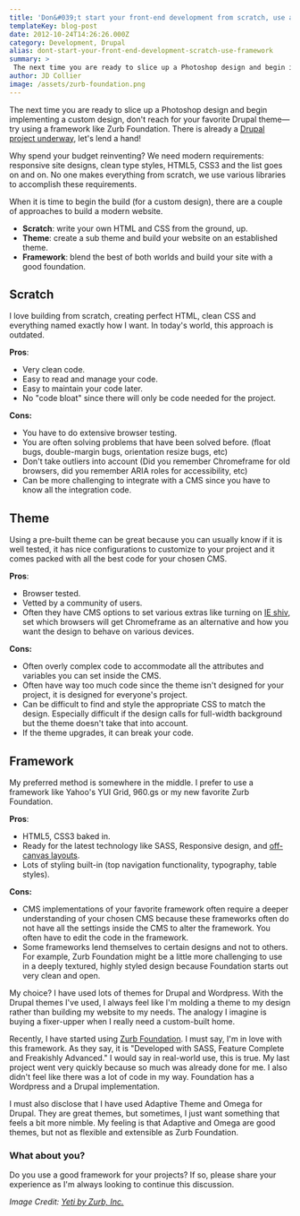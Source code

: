 ```yaml
---
title: 'Don&#039;t start your front-end development from scratch, use a framework'
templateKey: blog-post
date: 2012-10-24T14:26:26.000Z
category: Development, Drupal
alias: dont-start-your-front-end-development-scratch-use-framework
summary: > 
 The next time you are ready to slice up a Photoshop design and begin implementing a custom design, don't reach for your favorite Drupal theme—try using a framework like Zurb Foundation. There is already a Drupal project underway, let's lend a hand!
author: JD Collier
image: /assets/zurb-foundation.png
---
```


The next time you are ready to slice up a Photoshop design and begin implementing a custom design, don't reach for your favorite Drupal theme—try using a framework like Zurb Foundation. There is already a [Drupal project underway](https://www.drupal.org/project/zurb_foundation), let's lend a hand!

Why spend your budget reinventing? We need modern requirements: responsive site designs, clean type styles, HTML5, CSS3 and the list goes on and on. No one makes everything from scratch, we use various libraries to accomplish these requirements.

When it is time to begin the build (for a custom design), there are a couple of approaches to build a modern website.

*   **Scratch**: write your own HTML and CSS from the ground, up.
*   **Theme**: create a sub theme and build your website on an established theme.
*   **Framework**: blend the best of both worlds and build your site with a good foundation.

**Scratch**
-----------

I love building from scratch, creating perfect HTML, clean CSS and everything named exactly how I want. In today's world, this approach is outdated.

**Pros**:

*   Very clean code.
*   Easy to read and manage your code.
*   Easy to maintain your code later.
*   No "code bloat" since there will only be code needed for the project.

**Cons:**

*   You have to do extensive browser testing.
*   You are often solving problems that have been solved before. (float bugs, double-margin bugs, orientation resize bugs, etc)
*   Don't take outliers into account (Did you remember Chromeframe for old browsers, did you remember ARIA roles for accessibility, etc)
*   Can be more challenging to integrate with a CMS since you have to know all the integration code.

**Theme**
---------

Using a pre-built theme can be great because you can usually know if it is well tested, it has nice configurations to customize to your project and it comes packed with all the best code for your chosen CMS.

**Pros**:

*   Browser tested.
*   Vetted by a community of users.
*   Often they have CMS options to set various extras like turning on [IE shiv](https://github.com/aFarkas/html5shiv), set which browsers will get Chromeframe as an alternative and how you want the design to behave on various devices.

**Cons:**

*   Often overly complex code to accommodate all the attributes and variables you can set inside the CMS.
*   Often have way too much code since the theme isn't designed for your project, it is designed for everyone's project.
*   Can be difficult to find and style the appropriate CSS to match the design. Especially difficult if the design calls for full-width background but the theme doesn't take that into account.
*   If the theme upgrades, it can break your code.

**Framework**
-------------

My preferred method is somewhere in the middle. I prefer to use a framework like Yahoo's YUI Grid, 960.gs or my new favorite Zurb Foundation. 

**Pros**:

*   HTML5, CSS3 baked in.
*   Ready for the latest technology like SASS, Responsive design, and [off-canvas layouts](http://jasonweaver.name/lab/offcanvas/).
*   Lots of styling built-in (top navigation functionality, typography, table styles).

**Cons:**

*   CMS implementations of your favorite framework often require a deeper understanding of your chosen CMS because these frameworks often do not have all the settings inside the CMS to alter the framework. You often have to edit the code in the framework.
*   Some frameworks lend themselves to certain designs and not to others. For example, Zurb Foundation might be a little more challenging to use in a deeply textured, highly styled design because Foundation starts out very clean and open.

My choice? I have used lots of themes for Drupal and Wordpress. With the Drupal themes I've used, I always feel like I'm molding a theme to my design rather than building my website to my needs. The analogy I imagine is buying a fixer-upper when I really need a custom-built home. 

Recently, I have started using [Zurb Foundation](http://foundation.zurb.com/). I must say, I'm in love with this framework. As they say, it is "Developed with SASS, Feature Complete and Freakishly Advanced." I would say in real-world use, this is true. My last project went very quickly because so much was already done for me. I also didn't feel like there was a lot of code in my way. Foundation has a Wordpress and a Drupal implementation.

I must also disclose that I have used Adaptive Theme and Omega for Drupal. They are great themes, but sometimes, I just want something that feels a bit more nimble. My feeling is that Adaptive and Omega are good themes, but not as flexible and extensible as Zurb Foundation.

### What about you? 

Do you use a good framework for your projects? If so, please share your experience as I'm always looking to continue this discussion.

_Image Credit: [Yeti by Zurb, Inc.](http://foundation.zurb.com/learn/about.html)_